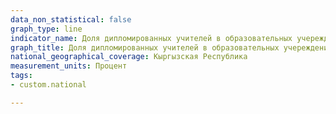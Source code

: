 ```yaml
---
data_non_statistical: false
graph_type: line
indicator_name: Доля дипломированных учителей в образовательных учереждениях
graph_title: Доля дипломированных учителей в образовательных учереждениях
national_geographical_coverage: Кыргызская Республика
measurement_units: Процент
tags:
- custom.national

---
```

